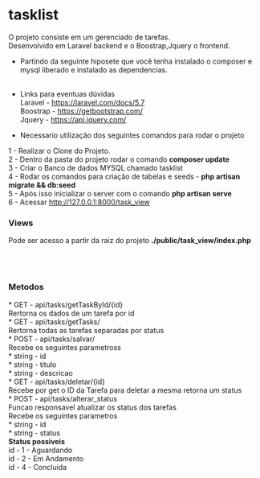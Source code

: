 # tasklist
O projeto consiste em um gerenciado de tarefas.<br>
Desenvolvido em Laravel backend e o Boostrap,Jquery o frontend.



* Partindo da seguinte hiposete que você tenha instalado o composer e mysql liberado e instalado as dependencias.<br><br>
* Links para eventuas dúvidas<br>
    Laravel  - https://laravel.com/docs/5.7<br>
    Boostrap - https://getbootstrap.com/<br>
    Jquery   - https://api.jquery.com/<br>

* Necessario utilização dos seguintes comandos para rodar o projeto<br>

1 - Realizar o Clone do Projeto.<br>
2 - Dentro da pasta do projeto rodar o comando <b>composer update</b><br>
3 - Criar o Banco de dados MYSQL chamado tasklist<br>
4 - Rodar os comandos para criação de tabelas e seeds - <b>php artisan migrate && db:seed </b><br>
5 - Após isso inicializar o server com o comando <b>php artisan serve</b><br>
6 - Acessar http://127.0.0.1:8000/task_view <br>
   
  
<h3>Views</h3>
    Pode ser acesso a partir da raiz do projeto <b>./public/task_view/index.php </b><br>
<br><br><br>
<h3>Metodos</h3>
* GET -  api/tasks/getTaskById/{id} <br>
        Rertorna os dados de um tarefa por id <br>
* GET -  api/tasks/getTasks/<br>
        Rertorna todas as tarefas separadas por status<br>
* POST -  api/tasks/salvar/<br>
        Recebe os seguintes parametross <br>
        * string - id <br>
        * string - titulo<br>
        * string - descricao<br>
* GET -  api/tasks/deletar/{id} <br>
        Recebe por get o ID da Tarefa para deletar a mesma retorna um status<br>
* POST - api/tasks/alterar_status <br>
        Funcao responsavel atualizar os status dos tarefas<br>
        Recebe os seguintes parametros<br>
* string - id <br>
* string - status<br>
            <b>Status possiveis</b><br>
            id - 1 - Aguardando <br>
            id - 2 - Em Andamento<br>
            id - 4 - Concluida<br>
